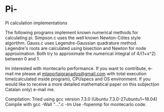 # Pi-
Pi calculation implementations

The following programs implement known numerical methods for calculating pi.
Simpson.c uses the well known Newton-Côtes style algortihm.
Gauss.c uses Legendre-Gaussian quadrature method. Legendre's roots are calculated using bisection and Newton for node approximation.
Both try to approximate the numerical integral of 4/(1+x^2) between 0 and 1.

Im interested with montecarlo performance. If you want to contribute, e-mail me please
at mlaportaigranados@gmail.com with total execution time(calculated inside program), CPUspecs and OS environment.
If you would like to receive a more detailed mathematical paper on this subject(on Catalan only) e-mail me.

Compilation:
Tried using gcc version 7.3.0 (Ubuntu 7.3.0-27ubuntu1~18.04)
Compile with
gcc -Wall "...".c -lm
Use -fopenmp for montecarlo code.  
